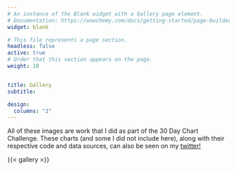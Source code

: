 ```yaml
---
# An instance of the Blank widget with a Gallery page element.
# Documentation: https://wowchemy.com/docs/getting-started/page-builder/
widget: blank

# This file represents a page section.
headless: false
active: true
# Order that this section appears on the page.
weight: 10


title: Gallery
subtitle:

design:
  columns: "2"
---
```


All of these images are work that I did as part of the 30 Day Chart Challenge. These charts (and some I did not include here), along with their respective code and data sources, can also be seen on my [twitter!](https://twitter.com/ingrid_zoll/status/1384226763270623235)

{{< gallery >}}
